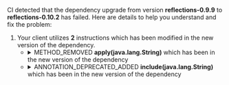 CI detected that the dependency upgrade from version **reflections-0.9.9** to **reflections-0.10.2** has failed. Here are details to help you understand and fix the problem:
1. Your client utilizes **2** instructions which has been modified in the new version of the dependency.
   * <details>
        <summary>METHOD_REMOVED <b>apply(java.lang.String)</b> which has been <b></b> in the new version of the dependency</summary>
            
        * <details>
          <summary>The failure is identified from the logs generated in the build process. </summary>
          
            *   >[[ERROR] /gauge-java/src/main/java/com/thoughtworks/gauge/scan/ClasspathScanner.java:[64,61] cannot find symbol<br>&nbsp;&nbsp;&nbsp;&nbsp;  symbol:   method apply(java.lang.String)
  location: class org.reflections.util.FilterBuilder
](https://github.com/chains-project/breaking-good/actions/runs/8110103454/job/22166641300#step:4:1420)
            *   An error was detected in line 64 which is making use of an outdated API.
             ``` java
             64   new org.reflections.util.FilterBuilder().include(".+\\.class").apply(s);
            ```
            *   >[[ERROR] /gauge-java/src/main/java/com/thoughtworks/gauge/scan/ClasspathScanner.java:[69,51] cannot find symbol<br>&nbsp;&nbsp;&nbsp;&nbsp;  symbol:   method apply(java.lang.String)
  location: class org.reflections.util.FilterBuilder
](https://github.com/chains-project/breaking-good/actions/runs/8110103454/job/22166641300#step:4:1421)
            *   An error was detected in line 69 which is making use of an outdated API.
             ``` java
             69   new org.reflections.util.FilterBuilder().include(".+\\.class").apply(s);
            ```

          </details>
            
     </details>
   * <details>
        <summary>ANNOTATION_DEPRECATED_ADDED <b>include(java.lang.String)</b> which has been <b></b> in the new version of the dependency</summary>
            
        * <details>
          <summary>The failure is identified from the logs generated in the build process. </summary>
          
            *   >[[ERROR] /gauge-java/src/main/java/com/thoughtworks/gauge/scan/ClasspathScanner.java:[64,61] cannot find symbol<br>&nbsp;&nbsp;&nbsp;&nbsp;  symbol:   method apply(java.lang.String)
  location: class org.reflections.util.FilterBuilder
](https://github.com/chains-project/breaking-good/actions/runs/8110103454/job/22166641300#step:4:1420)
            *   An error was detected in line 64 which is making use of an outdated API.
             ``` java
             64   new org.reflections.util.FilterBuilder().include(".+\\.class");
            ```
            *   >[[ERROR] /gauge-java/src/main/java/com/thoughtworks/gauge/scan/ClasspathScanner.java:[69,51] cannot find symbol<br>&nbsp;&nbsp;&nbsp;&nbsp;  symbol:   method apply(java.lang.String)
  location: class org.reflections.util.FilterBuilder
](https://github.com/chains-project/breaking-good/actions/runs/8110103454/job/22166641300#step:4:1421)
            *   An error was detected in line 69 which is making use of an outdated API.
             ``` java
             69   new org.reflections.util.FilterBuilder().include(".+\\.class");
            ```

          </details>
            
     </details>


